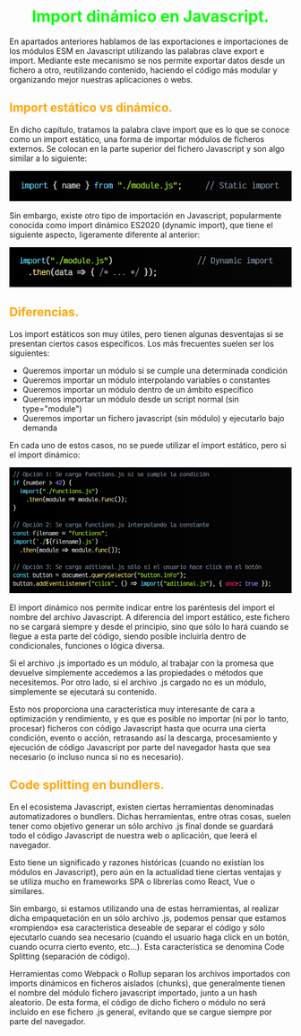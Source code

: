 # <span style="color:lime"><center>Import dinámico en Javascript.</center></span>

En apartados anteriores hablamos de las exportaciones e importaciones de los módulos ESM en Javascript utilizando las palabras clave export e import. Mediante este mecanismo se nos permite exportar datos desde un fichero a otro, reutilizando contenido, haciendo el código más modular y organizando mejor nuestras aplicaciones o webs.

## <span style="color:orange">Import estático vs dinámico.</span>
En dicho capítulo, tratamos la palabra clave import que es lo que se conoce como un import estático, una forma de importar módulos de ficheros externos. Se colocan en la parte superior del fichero Javascript y son algo similar a lo siguiente:

![alt text](./imagenes-import-dinamico/image.png)

Sin embargo, existe otro tipo de importación en Javascript, popularmente conocida como import dinámico ES2020 (dynamic import), que tiene el siguiente aspecto, ligeramente diferente al anterior:

![alt text](./imagenes-import-dinamico/image-1.png)

## <span style="color:orange">Diferencias.</span>
Los import estáticos son muy útiles, pero tienen algunas desventajas si se presentan ciertos casos específicos. Los más frecuentes suelen ser los siguientes:

   - Queremos importar un módulo si se cumple una determinada condición
   - Queremos importar un módulo interpolando variables o constantes
   - Queremos importar un módulo dentro de un ámbito específico
   - Queremos importar un módulo desde un script normal (sin type="module")
   - Queremos importar un fichero javascript (sin módulo) y ejecutarlo bajo demanda

En cada uno de estos casos, no se puede utilizar el import estático, pero si el import dinámico:

![alt text](./imagenes-import-dinamico/image-2.png)

El import dinámico nos permite indicar entre los paréntesis del import el nombre del archivo Javascript. A diferencia del import estático, este fichero no se cargará siempre y desde el principio, sino que sólo lo hará cuando se llegue a esta parte del código, siendo posible incluirla dentro de condicionales, funciones o lógica diversa.

  Si el archivo .js importado es un módulo, al trabajar con la promesa que devuelve simplemente accedemos a las propiedades o métodos que necesitemos. Por otro lado, si el archivo .js cargado no es un módulo, simplemente se ejecutará su contenido.

Esto nos proporciona una característica muy interesante de cara a optimización y rendimiento, y es que es posible no importar (ni por lo tanto, procesar) ficheros con código Javascript hasta que ocurra una cierta condición, evento o acción, retrasando así la descarga, procesamiento y ejecución de código Javascript por parte del navegador hasta que sea necesario (o incluso nunca si no es necesario).

## <span style="color:orange">Code splitting en bundlers.</span>
En el ecosistema Javascript, existen ciertas herramientas denominadas automatizadores o bundlers. Dichas herramientas, entre otras cosas, suelen tener como objetivo generar un sólo archivo .js final donde se guardará todo el código Javascript de nuestra web o aplicación, que leerá el navegador.

Esto tiene un significado y razones históricas (cuando no existían los módulos en Javascript), pero aún en la actualidad tiene ciertas ventajas y se utiliza mucho en frameworks SPA o librerías como React, Vue o similares.

Sin embargo, si estamos utilizando una de estas herramientas, al realizar dicha empaquetación en un sólo archivo .js, podemos pensar que estamos «rompiendo» esa característica deseable de separar el código y sólo ejecutarlo cuando sea necesario (cuando el usuario haga click en un botón, cuando ocurra cierto evento, etc...). Esta característica se denomina Code Splitting (separación de código).

Herramientas como Webpack o Rollup separan los archivos importados con imports dinámicos en ficheros aislados (chunks), que generalmente tienen el nombre del módulo fichero javascript importado, junto a un hash aleatorio. De esta forma, el código de dicho fichero o módulo no será incluído en ese fichero .js general, evitando que se cargue siempre por parte del navegador.
